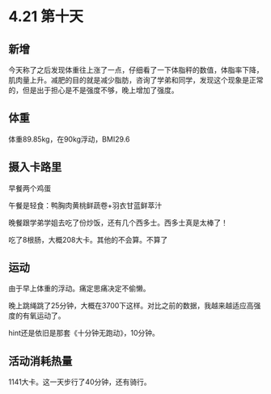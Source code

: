 # 4.21 第十天

## 新增

今天称了之后发现体重往上涨了一点，仔细看了一下体脂秤的数值，体脂率下降，肌肉量上升。减肥的目的就是减少脂肪，咨询了学弟和同学，发现这个现象是正常的，但是出于担心是不是强度不够，晚上增加了强度。

## 体重

体重89.85kg，在90kg浮动，BMI29.6

## 摄入卡路里

早餐两个鸡蛋

午餐是轻食：鸭胸肉黄桃鲜蔬卷+羽衣甘蓝鲜萃汁

晚餐跟学弟学姐去吃了份炒饭，还有几个西多士。西多士真是太棒了！

吃了8根肠，大概208大卡。其他的不会算。不算了

## 运动

由于早上体重的浮动。痛定思痛决定不偷懒。

晚上跳绳跳了25分钟，大概在3700下这样。对比之前的数据，我越来越适应高强度的有氧运动了。

hint还是依旧是那套《十分钟无跑动》，10分钟。

## 活动消耗热量

1141大卡。这一天步行了40分钟，还有骑行。